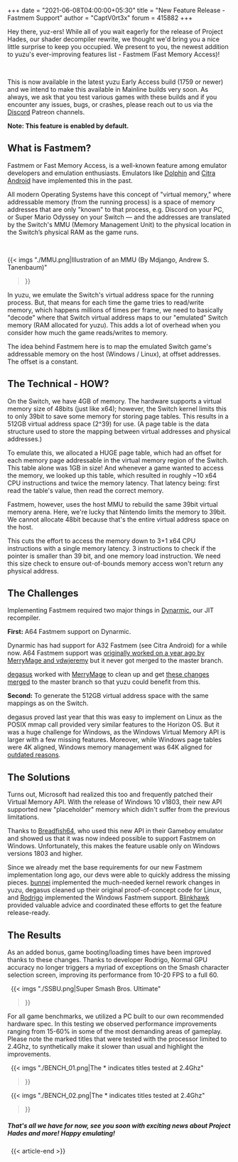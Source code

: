 +++
date = "2021-06-08T04:00:00+05:30"
title = "New Feature Release - Fastmem Support"
author = "CaptV0rt3x"
forum = 415882
+++

Hey there, yuz-ers!
While all of you wait eagerly for the release of Project Hades, our shader decompiler rewrite, we thought we'd bring you a nice little surprise to keep you occupied. 
We present to you, the newest addition to yuzu's ever-improving features list - Fastmem (Fast Memory Access)!

<!--more-->
&nbsp;

This is now available in the latest yuzu Early Access build (1759 or newer) and we intend to make this available in Mainline builds very soon. 
As always, we ask that you test various games with these builds and if you encounter any issues, bugs, or crashes, please reach out to us via the [Discord](https://discord.gg/u77vRWY) Patreon channels.

**Note: This feature is enabled by default.**

## What is Fastmem?

Fastmem or Fast Memory Access, is a well-known feature among emulator developers and emulation enthusiasts. 
Emulators like [Dolphin](https://dolphin-emu.org/) and [Citra Android](https://citra-emu.org/) have implemented this in the past.

All modern Operating Systems have this concept of "virtual memory," where addressable memory (from the running process) is a space of memory addresses that are only "known" to that process, e.g. Discord on your PC, or Super Mario Odyssey on your Switch — and the addresses are translated by the Switch's MMU (Memory Management Unit) to the physical location in the Switch’s physical RAM as the game runs.

&nbsp;

{{< imgs
	"./MMU.png|Illustration of an MMU (By Mdjango, Andrew S. Tanenbaum)"
>}}

In yuzu, we emulate the Switch's virtual address space for the running process. 
But, that means for each time the game tries to read/write memory, which happens millions of times per frame, we need to basically "decode" where that Switch virtual address maps to our "emulated" Switch memory (RAM allocated for yuzu).
This adds a lot of overhead when you consider how much the game reads/writes to memory.

The idea behind Fastmem here is to map the emulated Switch game's addressable memory on the host (Windows / Linux), at offset addresses. 
The offset is a constant.

## The Technical - HOW?

On the Switch, we have 4GB of memory. 
The hardware supports a virtual memory size of 48bits (just like x64); however, the Switch kernel limits this to only 39bit to save some memory for storing page tables.
This results in a 512GB virtual address space (2^39) for use. (A page table is the data structure used to store the mapping between virtual addresses and physical addresses.)

To emulate this, we allocated a HUGE page table, which had an offset for each memory page addressable in the virtual memory region of the Switch. This table alone was 1GB in size! 
And whenever a game wanted to access the memory, we looked up this table, which resulted in roughly ~10 x64 CPU instructions and twice the memory latency.
That latency being: first read the table's value, then read the correct memory.

Fastmem, however, uses the host MMU to rebuild the same 39bit virtual memory arena. 
Here, we're lucky that Nintendo limits the memory to 39bit. 
We cannot allocate 48bit because that's the entire virtual address space on the host. 

This cuts the effort to access the memory down to 3+1 x64 CPU instructions with a single memory latency.
3 instructions to check if the pointer is smaller than 39 bit, and one memory load instruction. 
We need this size check to ensure out-of-bounds memory access won't return any physical address.


## The Challenges

Implementing Fastmem required two major things in [Dynarmic](https://github.com/MerryMage/dynarmic/), our JIT recompiler. 

**First:** A64 Fastmem support on Dynarmic.

Dynarmic has had support for A32 Fastmem (see Citra Android) for a while now. 
A64 Fastmem support was [originally worked on a year ago by MerryMage and vdwjeremy](https://github.com/MerryMage/dynarmic/pull/528) but it never got merged to the master branch. 

[degasus](https://github.com/degasus/) worked with [MerryMage](https://github.com/MerryMage/) to clean up and get [these changes merged](https://github.com/MerryMage/dynarmic/pull/613) to the master branch so that yuzu could benefit from this.

**Second:** To generate the 512GB virtual address space with the same mappings as on the Switch.

degasus proved last year that this was easy to implement on Linux as the POSIX mmap call provided very similar features to the Horizon OS.
But it was a huge challenge for Windows, as the Windows Virtual Memory API is larger with a few missing features. 
Moreover, while Windows page tables were 4K aligned, Windows memory management was 64K aligned for [outdated reasons](https://devblogs.microsoft.com/oldnewthing/20031008-00/?p=42223).


## The Solutions

Turns out, Microsoft had realized this too and frequently patched their Virtual Memory API. 
With the release of Windows 10 v1803, their new API supported new "placeholder" memory which didn't suffer from the previous limitations. 

Thanks to [Breadfish64](https://github.com/BreadFish64/), who used this new API in their Gameboy emulator and showed us that it was now indeed possible to support Fastmem on Windows. 
Unfortunately, this makes the feature usable only on Windows versions 1803 and higher.

Since we already met the base requirements for our new Fastmem implementation long ago, our devs were able to quickly address the missing pieces. 
[bunnei](https://github.com/bunnei/) implemented the much-needed kernel rework changes in yuzu, degasus cleaned up their original proof-of-concept code for Linux, and [Rodrigo](https://github.com/ReinUsesLisp/) implemented the Windows Fastmem support. 
[Blinkhawk](https://github.com/FernandoS27) provided valuable advice and coordinated these efforts to get the feature release-ready.

## The Results

As an added bonus, game booting/loading times have been improved thanks to these changes.
Thanks to developer Rodrigo, Normal GPU accuracy no longer triggers a myriad of exceptions on the Smash character selection screen, improving its performance from 10-20 FPS to a full 60.

&nbsp;
{{< imgs
	"./SSBU.png|Super Smash Bros. Ultimate"
>}}

For all game benchmarks, we utilized a PC built to our own recommended hardware spec. 
In this testing we observed performance improvements ranging from 15-60% in some of the most demanding areas of gameplay.
Please note the marked titles that were tested with the processor limited to 2.4Ghz, to synthetically make it slower than usual and highlight the improvements.

&nbsp;
{{< imgs
	"./BENCH_01.png|The * indicates titles tested at 2.4Ghz"
>}}

&nbsp;
{{< imgs
	"./BENCH_02.png|The * indicates titles tested at 2.4Ghz"
>}}

##### That's all we have for now, see you soon with exciting news about Project Hades and more! Happy emulating!

&nbsp;
{{< article-end >}}
